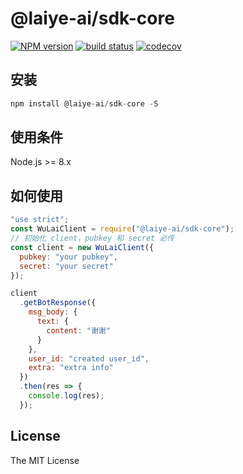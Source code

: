 # @laiye-ai/sdk-core

[![NPM version][npm-image]][npm-url]
[![build status][travis-image]][travis-url]
[![codecov][cov-image]][cov-url]

[npm-image]: https://img.shields.io/npm/v/@laiye-ai/sdk-core.svg?style=flat-square
[npm-url]: https://www.npmjs.com/package/@laiye-ai/sdk-core
[travis-image]: https://travis-ci.org/laiye-ai/wulai-openapi-sdk-nodejs.svg?branch=master
[travis-url]: https://travis-ci.org/laiye-ai/wulai-openapi-sdk-nodejs
[cov-image]: https://codecov.io/gh/laiye-ai/wulai-openapi-sdk-nodejs/branch/master/graph/badge.svg
[cov-url]: https://codecov.io/gh/laiye-ai/wulai-openapi-sdk-nodejs

## 安装

```js
npm install @laiye-ai/sdk-core -S
```

## 使用条件

Node.js >= 8.x

## 如何使用

```js
"use strict";
const WuLaiClient = require("@laiye-ai/sdk-core");
// 初始化 client，pubkey 和 secret 必传
const client = new WuLaiClient({
  pubkey: "your pubkey",
  secret: "your secret"
});

client
  .getBotResponse({
    msg_body: {
      text: {
        content: "谢谢"
      }
    },
    user_id: "created user_id",
    extra: "extra info"
  })
  .then(res => {
    console.log(res);
  });
```



## License

The MIT License

